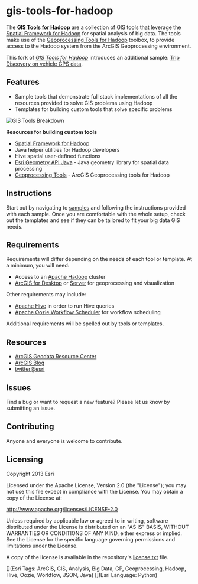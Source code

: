 gis-tools-for-hadoop
====================

The [__GIS Tools for Hadoop__](http://esri.github.io/gis-tools-for-hadoop/) are a collection of GIS tools that leverage 
the [Spatial Framework for Hadoop](https://github.com/Esri/spatial-framework-for-hadoop)
for spatial analysis of big data.  The tools make use of 
the [Geoprocessing Tools for Hadoop](https://github.com/Esri/geoprocessing-tools-for-hadoop) toolbox,
to provide access to the Hadoop system from the ArcGIS Geoprocessing environment. 

This fork of [_GIS Tools for Hadoop_](https://github.com/Esri/gis-tools-for-hadoop)
introduces an additional sample: [Trip Discovery on vehicle GPS data](../../tree/master/samples/trip-discovery/).


## Features

* Sample tools that demonstrate full stack implementations of all the resources provided to solve GIS problems 
using Hadoop
* Templates for building custom tools that solve specific problems


![GIS Tools Breakdown](http://esri.github.com/gis-tools-for-hadoop/images/gis-tools-breakdown.png)

**Resources for building custom tools**
* [Spatial Framework for Hadoop](https://github.com/Esri/spatial-framework-for-hadoop) 
 * Java helper utilities for Hadoop developers
 * Hive spatial user-defined functions 
* [Esri Geometry API Java](https://github.com/Esri/geometry-api-java) - Java geometry library for spatial data 
processing 
* [Geoprocessing Tools](https://github.com/Esri/geoprocessing-tools-for-hadoop) - ArcGIS Geoprocessing tools 
for Hadoop


## Instructions

Start out by navigating to [samples](https://github.com/Esri/gis-tools-for-hadoop/tree/master/samples) and 
following the instructions provided with each sample.  Once you are comfortable with the whole setup, check out 
the templates and see if they can be tailored to fit your big data GIS needs.

## Requirements

Requirements will differ depending on the needs of each tool or template. At a minimum, you will need:

* Access to an [Apache Hadoop](http://hadoop.apache.org) cluster
* [ArcGIS for Desktop](http://www.esri.com/software/arcgis/arcgis-for-desktop) or 
[Server](http://www.esri.com/software/arcgis/arcgisserver) for geoprocessing and visualization

Other requirements may include:

* [Apache Hive](http://hive.apache.org/) in order to run Hive queries
* [Apache Oozie Workflow Scheduler](http://oozie.apache.org/) for workflow scheduling

Additional requirements will be spelled out by tools or templates.

## Resources

* [ArcGIS Geodata Resource Center]( http://resources.arcgis.com/en/communities/geodata/)
* [ArcGIS Blog](http://blogs.esri.com/esri/arcgis/)
* [twitter@esri](http://twitter.com/esri)

## Issues

Find a bug or want to request a new feature?  Please let us know by submitting an issue.

## Contributing

Anyone and everyone is welcome to contribute. 

## Licensing
Copyright 2013 Esri

Licensed under the Apache License, Version 2.0 (the "License");
you may not use this file except in compliance with the License.
You may obtain a copy of the License at:

   http://www.apache.org/licenses/LICENSE-2.0

Unless required by applicable law or agreed to in writing, software
distributed under the License is distributed on an "AS IS" BASIS,
WITHOUT WARRANTIES OR CONDITIONS OF ANY KIND, either express or implied.
See the License for the specific language governing permissions and
limitations under the License.

A copy of the license is available in the repository's 
[license.txt]( https://raw.github.com/Esri/gis-tools-for-hadoop/master/license.txt) file.

[](Esri Tags: ArcGIS, GIS, Analysis, Big Data, GP, Geoprocessing, Hadoop, Hive, Oozie, Workflow, JSON, Java)
[](Esri Language: Python)

